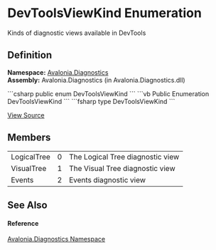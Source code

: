 # DevToolsViewKind Enumeration


Kinds of diagnostic views available in DevTools



## Definition
**Namespace:** <a href="N_Avalonia_Diagnostics">Avalonia.Diagnostics</a>  
**Assembly:** Avalonia.Diagnostics (in Avalonia.Diagnostics.dll)

<Tabs groupId="api-code-preview">
<TabItem value="csharp" label="C#">
```csharp
public enum DevToolsViewKind
```
</TabItem>
<TabItem value="vb" label="VB">
```vb
Public Enumeration DevToolsViewKind
```
</TabItem>
<TabItem value="fsharp" label="F#">
```fsharp
type DevToolsViewKind
```
</TabItem>
</Tabs>



<a href="https://github.com/AvaloniaUI/Avalonia/tree/master/src/Avalonia.Diagnostics/Diagnostics/DevToolsViewKind.cs" title="View the source code">View Source</a>



## Members
<table>
<tr>
<td>LogicalTree</td>
<td>0</td>
<td>The Logical Tree diagnostic view</td>
</tr>
<tr>
<td>VisualTree</td>
<td>1</td>
<td>The Visual Tree diagnostic view</td>
</tr>
<tr>
<td>Events</td>
<td>2</td>
<td>Events diagnostic view</td>
</tr>
</table>

## See Also


#### Reference
<a href="N_Avalonia_Diagnostics">Avalonia.Diagnostics Namespace</a>  

